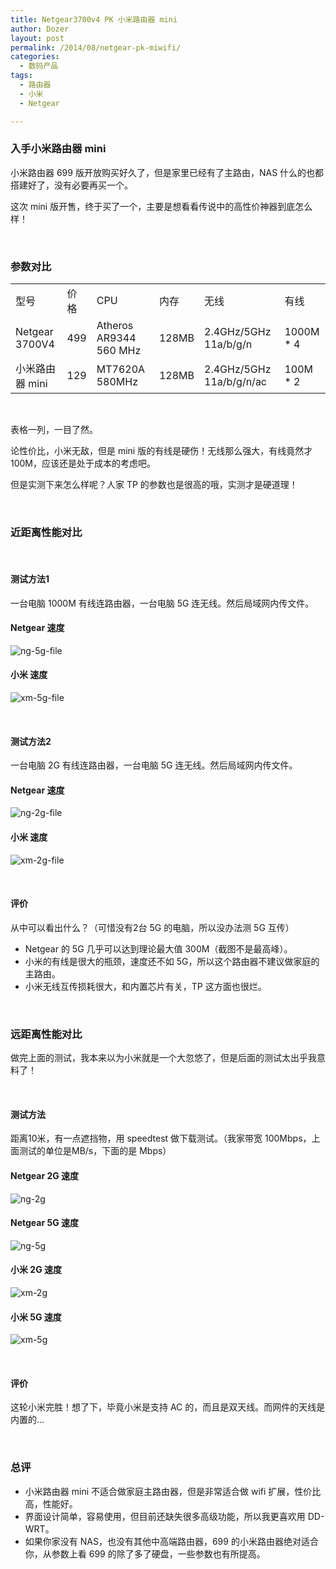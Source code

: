 ```yaml
---
title: Netgear3700v4 PK 小米路由器 mini
author: Dozer
layout: post
permalink: /2014/08/netgear-pk-miwifi/
categories:
  - 数码产品
tags:
  - 路由器
  - 小米
  - Netgear

---
```


### 入手小米路由器 mini

小米路由器 699 版开放购买好久了，但是家里已经有了主路由，NAS 什么的也都搭建好了，没有必要再买一个。

这次 mini 版开售，终于买了一个，主要是想看看传说中的高性价神器到底怎么样！

&nbsp;

### 参数对比

<table>
<tr><td> 型号 </td><td> 价格 </td><td> CPU </td><td> 内存 </td><td> 无线 </td><td> 有线 </td></tr>
<tr><td> Netgear 3700V4 </td><td> 499 </td><td> Atheros AR9344 560 MHz </td><td> 128MB </td><td> 2.4GHz/5GHz 11a/b/g/n </td><td> 1000M * 4 </td></tr>
<tr><td> 小米路由器 mini </td><td> 129 </td><td> MT7620A 580MHz </td><td> 128MB </td><td> 2.4GHz/5GHz 11a/b/g/n/ac </td><td> 100M * 2 </td></tr>
</table>

&nbsp;

表格一列，一目了然。

论性价比，小米无敌，但是 mini 版的有线是硬伤！无线那么强大，有线竟然才 100M，应该还是处于成本的考虑吧。

但是实测下来怎么样呢？人家 TP 的参数也是很高的哦，实测才是硬道理！

<!--more-->

&nbsp;

### 近距离性能对比

&nbsp;

#### 测试方法1

一台电脑 1000M 有线连路由器，一台电脑 5G 连无线。然后局域网内传文件。

#### Netgear 速度

![ng-5g-file](/uploads/2014/08/ng-5g-file.png)

#### 小米 速度

![xm-5g-file](/uploads/2014/08/xm-5g-file.png)

&nbsp;

#### 测试方法2

一台电脑 2G 有线连路由器，一台电脑 5G 连无线。然后局域网内传文件。

#### Netgear 速度

![ng-2g-file](/uploads/2014/08/ng-2g-file.png)

#### 小米 速度

![xm-2g-file](/uploads/2014/08/xm-2g-file.png)

&nbsp;

#### 评价

从中可以看出什么？（可惜没有2台 5G 的电脑，所以没办法测 5G 互传）

* Netgear 的 5G 几乎可以达到理论最大值 300M（截图不是最高峰）。
* 小米的有线是很大的瓶颈，速度还不如 5G，所以这个路由器不建议做家庭的主路由。
* 小米无线互传损耗很大，和内置芯片有关，TP 这方面也很烂。

&nbsp;

### 远距离性能对比

做完上面的测试，我本来以为小米就是一个大忽悠了，但是后面的测试太出乎我意料了！

&nbsp;

#### 测试方法

距离10米，有一点遮挡物，用 speedtest 做下载测试。（我家带宽 100Mbps，上面测试的单位是MB/s，下面的是 Mbps）

#### Netgear 2G 速度

![ng-2g](/uploads/2014/08/ng-2g.png)

#### Netgear 5G 速度

![ng-5g](/uploads/2014/08/ng-5g.png)

#### 小米 2G 速度

![xm-2g](/uploads/2014/08/xm-2g.png)

#### 小米 5G 速度

![xm-5g](/uploads/2014/08/xm-5g.png)

&nbsp;

#### 评价

这轮小米完胜！想了下，毕竟小米是支持 AC 的，而且是双天线。而网件的天线是内置的…

&nbsp;

### 总评

* 小米路由器 mini 不适合做家庭主路由器，但是非常适合做 wifi 扩展，性价比高，性能好。
* 界面设计简单，容易使用，但目前还缺失很多高级功能，所以我更喜欢用 DD-WRT。
* 如果你家没有 NAS，也没有其他中高端路由器，699 的小米路由器绝对适合你，从参数上看 699 的除了多了硬盘，一些参数也有所提高。


